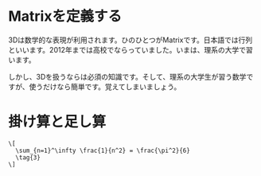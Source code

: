 # Matrixを定義する

3Dは数学的な表現が利用されます。ひのひとつがMatrixです。日本語では行列といいます。2012年までは高校でならっていました。いまは、理系の大学で習います。

しかし、3Dを扱うならは必須の知識です。そして、理系の大学生が習う数学ですが、使うだけなら簡単です。覚えてしまいましょう。



# 掛け算と足し算

```:mathjax
\[
  \sum_{n=1}^\infty \frac{1}{n^2} = \frac{\pi^2}{6}
  \tag{3}
\]
```
